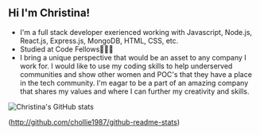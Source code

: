 ## Hi I'm Christina!

- I'm a full stack developer exerienced working with Javascript, Node.js, React.js, Express.js, MongoDB, HTML, CSS, etc.
- Studied at Code Fellows👩🏽‍💻
- I bring a unique perspective that would be an asset to any company I work for. I would like to use my coding skills to help underserved communities and show other women 
  and POC's that they have a place in the tech community. I'm eagar to be a part of an amazing company that shares my values and where I can further my creativity and 
  skills.

![Christina's GitHub stats](https://github-readme-stats.vercel.app/api?username=chollie1987&show_icons=true)

(http://github.com/chollie1987/github-readme-stats)
